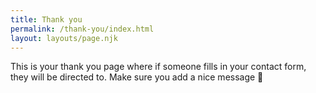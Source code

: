 ```yaml
---
title: Thank you
permalink: /thank-you/index.html
layout: layouts/page.njk
---
```


This is your thank you page where if someone fills in your contact form, they will be directed to. Make sure you add a nice message 🙂